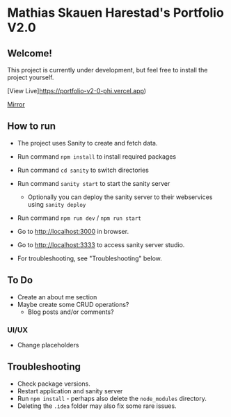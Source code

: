 # Mathias Skauen Harestad's Portfolio V2.0

## Welcome!

This project is currently under development, but feel free to install the project yourself.

[View Live]https://portfolio-v2-0-phi.vercel.app)

[Mirror](https://portfolio-v2-0-phi.vercel.app)


## How to run

- The project uses Sanity to create and fetch data.


- Run command `npm install` to install required packages
- Run command `cd sanity` to switch directories
- Run command `sanity start` to start the sanity server

  - Optionally you can deploy the sanity server to their webservices using `sanity deploy`

- Run command `npm run dev` / `npm run start`
- Go to [http://localhost:3000](http://localhost:3000) in browser.
- Go to [http://localhost:3333](http://localhost:3333) to access sanity server studio.

- For troubleshooting, see "Troubleshooting" below.

## To Do

- Create an about me section
- Maybe create some CRUD operations?
  - Blog posts and/or comments?

### UI/UX

- Change placeholders

## Troubleshooting

- Check package versions.
- Restart application and sanity server
- Run `npm install` - perhaps also delete the `node_modules` directory.
- Deleting the `.idea` folder may also fix some rare issues.
